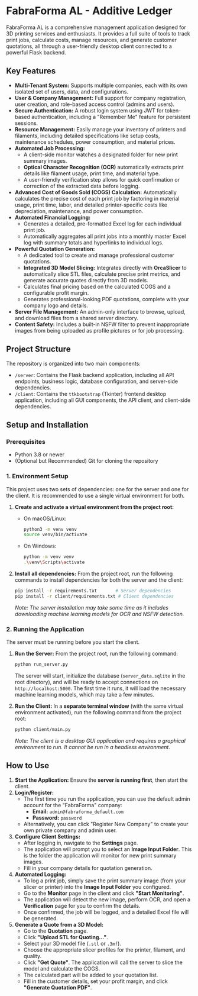 # FabraForma AL - Additive Ledger

FabraForma AL is a comprehensive management application designed for 3D printing services and enthusiasts. It provides a full suite of tools to track print jobs, calculate costs, manage resources, and generate customer quotations, all through a user-friendly desktop client connected to a powerful Flask backend.

## Key Features

- **Multi-Tenant System:** Supports multiple companies, each with its own isolated set of users, data, and configurations.
- **User & Company Management:** Full support for company registration, user creation, and role-based access control (admins and users).
- **Secure Authentication:** A robust login system using JWT for token-based authentication, including a "Remember Me" feature for persistent sessions.
- **Resource Management:** Easily manage your inventory of printers and filaments, including detailed specifications like setup costs, maintenance schedules, power consumption, and material prices.
- **Automated Job Processing:**
  - A client-side monitor watches a designated folder for new print summary images.
  - **Optical Character Recognition (OCR)** automatically extracts print details like filament usage, print time, and material type.
  - A user-friendly verification step allows for quick confirmation or correction of the extracted data before logging.
- **Advanced Cost of Goods Sold (COGS) Calculation:** Automatically calculates the precise cost of each print job by factoring in material usage, print time, labor, and detailed printer-specific costs like depreciation, maintenance, and power consumption.
- **Automated Financial Logging:**
  - Generates a detailed, pre-formatted Excel log for each individual print job.
  - Automatically aggregates all print jobs into a monthly master Excel log with summary totals and hyperlinks to individual logs.
- **Powerful Quotation Generation:**
  - A dedicated tool to create and manage professional customer quotations.
  - **Integrated 3D Model Slicing:** Integrates directly with **OrcaSlicer** to automatically slice STL files, calculate precise print metrics, and generate accurate quotes directly from 3D models.
  - Calculates final pricing based on the calculated COGS and a configurable profit margin.
  - Generates professional-looking PDF quotations, complete with your company logo and details.
- **Server File Management:** An admin-only interface to browse, upload, and download files from a shared server directory.
- **Content Safety:** Includes a built-in NSFW filter to prevent inappropriate images from being uploaded as profile pictures or for job processing.

## Project Structure

The repository is organized into two main components:

- `/server`: Contains the Flask backend application, including all API endpoints, business logic, database configuration, and server-side dependencies.
- `/client`: Contains the `ttkbootstrap` (Tkinter) frontend desktop application, including all GUI components, the API client, and client-side dependencies.

## Setup and Installation

### Prerequisites

- Python 3.8 or newer
- (Optional but Recommended) Git for cloning the repository

### 1. Environment Setup

This project uses two sets of dependencies: one for the server and one for the client. It is recommended to use a single virtual environment for both.

1.  **Create and activate a virtual environment from the project root:**
    - On macOS/Linux:
      ```bash
      python3 -m venv venv
      source venv/bin/activate
      ```
    - On Windows:
      ```bash
      python -m venv venv
      .\venv\Scripts\activate
      ```

2.  **Install all dependencies:**
    From the project root, run the following commands to install dependencies for both the server and the client:
    ```bash
    pip install -r requirements.txt       # Server dependencies
    pip install -r client/requirements.txt # Client dependencies
    ```
    *Note: The server installation may take some time as it includes downloading machine learning models for OCR and NSFW detection.*

### 2. Running the Application

The server must be running before you start the client.

1.  **Run the Server:**
    From the project root, run the following command:
    ```bash
    python run_server.py
    ```
    The server will start, initialize the database (`server_data.sqlite` in the root directory), and will be ready to accept connections on `http://localhost:5000`. The first time it runs, it will load the necessary machine learning models, which may take a few minutes.

2.  **Run the Client:**
    In a **separate terminal window** (with the same virtual environment activated), run the following command from the project root:
    ```bash
    python client/main.py
    ```
    *Note: The client is a desktop GUI application and requires a graphical environment to run. It cannot be run in a headless environment.*

## How to Use

1.  **Start the Application:** Ensure the **server is running first**, then start the client.
2.  **Login/Register:**
    - The first time you run the application, you can use the default admin account for the "FabraForma" company:
      - **Email:** `admin@fabraforma_default.com`
      - **Password:** `password`
    - Alternatively, you can click "Register New Company" to create your own private company and admin user.
3.  **Configure Client Settings:**
    - After logging in, navigate to the **Settings** page.
    - The application will prompt you to select an **Image Input Folder**. This is the folder the application will monitor for new print summary images.
    - Fill in your company details for quotation generation.
4.  **Automated Logging:**
    - To log a print job, simply save the print summary image (from your slicer or printer) into the **Image Input Folder** you configured.
    - Go to the **Monitor** page in the client and click **"Start Monitoring"**.
    - The application will detect the new image, perform OCR, and open a **Verification** page for you to confirm the details.
    - Once confirmed, the job will be logged, and a detailed Excel file will be generated.
5.  **Generate a Quote from a 3D Model:**
    - Go to the **Quotation** page.
    - Click **"Upload STL for Quoting..."**.
    - Select your 3D model file (`.stl` or `.3mf`).
    - Choose the appropriate slicer profiles for the printer, filament, and quality.
    - Click **"Get Quote"**. The application will call the server to slice the model and calculate the COGS.
    - The calculated part will be added to your quotation list.
    - Fill in the customer details, set your profit margin, and click **"Generate Quotation PDF"**.